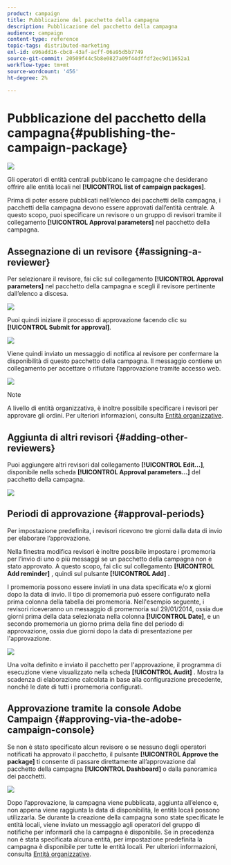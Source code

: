 ```yaml
---
product: campaign
title: Pubblicazione del pacchetto della campagna
description: Pubblicazione del pacchetto della campagna
audience: campaign
content-type: reference
topic-tags: distributed-marketing
exl-id: e96add16-cbc8-43af-acff-06a95d5b7749
source-git-commit: 20509f44c5b8e0827a09f44dffdf2ec9d11652a1
workflow-type: tm+mt
source-wordcount: '456'
ht-degree: 2%

---
```


# Pubblicazione del pacchetto della campagna{#publishing-the-campaign-package}

![](../../assets/v7-only.svg)

Gli operatori di entità centrali pubblicano le campagne che desiderano offrire alle entità locali nel **[!UICONTROL list of campaign packages]**.

Prima di poter essere pubblicati nell’elenco dei pacchetti della campagna, i pacchetti della campagna devono essere approvati dall’entità centrale. A questo scopo, puoi specificare un revisore o un gruppo di revisori tramite il collegamento **[!UICONTROL Approval parameters]** nel pacchetto della campagna.

## Assegnazione di un revisore {#assigning-a-reviewer}

Per selezionare il revisore, fai clic sul collegamento **[!UICONTROL Approval parameters]** nel pacchetto della campagna e scegli il revisore pertinente dall’elenco a discesa.

![](assets/s_advuser_mkg_dist_define_valid.png)

Puoi quindi iniziare il processo di approvazione facendo clic su **[!UICONTROL Submit for approval]**.

![](assets/s_advuser_mkg_dist_valid_process.png)

Viene quindi inviato un messaggio di notifica al revisore per confermare la disponibilità di questo pacchetto della campagna. Il messaggio contiene un collegamento per accettare o rifiutare l’approvazione tramite accesso web.

![](assets/s_advuser_mkg_dist_valid_process1.png)

>[!NOTE]
>
>A livello di entità organizzativa, è inoltre possibile specificare i revisori per approvare gli ordini. Per ulteriori informazioni, consulta [Entità organizzative](about-distributed-marketing.md#organizational-entities).

## Aggiunta di altri revisori {#adding-other-reviewers}

Puoi aggiungere altri revisori dal collegamento **[!UICONTROL Edit...]**, disponibile nella scheda **[!UICONTROL Approval parameters...]** del pacchetto della campagna.

![](assets/s_advuser_mkg_dist_select_op_valid.png)

## Periodi di approvazione {#approval-periods}

Per impostazione predefinita, i revisori ricevono tre giorni dalla data di invio per elaborare l’approvazione.

Nella finestra modifica revisori è inoltre possibile impostare i promemoria per l’invio di uno o più messaggi se un pacchetto della campagna non è stato approvato. A questo scopo, fai clic sul collegamento **[!UICONTROL Add reminder]** , quindi sul pulsante **[!UICONTROL Add]** .

I promemoria possono essere inviati in una data specificata e/o **x** giorni dopo la data di invio. Il tipo di promemoria può essere configurato nella prima colonna della tabella dei promemoria. Nell&#39;esempio seguente, i revisori riceveranno un messaggio di promemoria sul 29/01/2014, ossia due giorni prima della data selezionata nella colonna **[!UICONTROL Date]**, e un secondo promemoria un giorno prima della fine del periodo di approvazione, ossia due giorni dopo la data di presentazione per l&#39;approvazione.

![](assets/s_advuser_mkg_dist_reminder_planning.png)

Una volta definito e inviato il pacchetto per l&#39;approvazione, il programma di esecuzione viene visualizzato nella scheda **[!UICONTROL Audit]** . Mostra la scadenza di elaborazione calcolata in base alla configurazione precedente, nonché le date di tutti i promemoria configurati.

## Approvazione tramite la console Adobe Campaign {#approving-via-the-adobe-campaign-console}

Se non è stato specificato alcun revisore o se nessuno degli operatori notificati ha approvato il pacchetto, il pulsante **[!UICONTROL Approve the package]** ti consente di passare direttamente all’approvazione dal pacchetto della campagna **[!UICONTROL Dashboard]** o dalla panoramica dei pacchetti.

![](assets/s_advuser_mkg_dist_valid_button.png)

Dopo l’approvazione, la campagna viene pubblicata, aggiunta all’elenco e, non appena viene raggiunta la data di disponibilità, le entità locali possono utilizzarla. Se durante la creazione della campagna sono state specificate le entità locali, viene inviato un messaggio agli operatori del gruppo di notifiche per informarli che la campagna è disponibile. Se in precedenza non è stata specificata alcuna entità, per impostazione predefinita la campagna è disponibile per tutte le entità locali. Per ulteriori informazioni, consulta [Entità organizzative](about-distributed-marketing.md#organizational-entities).

